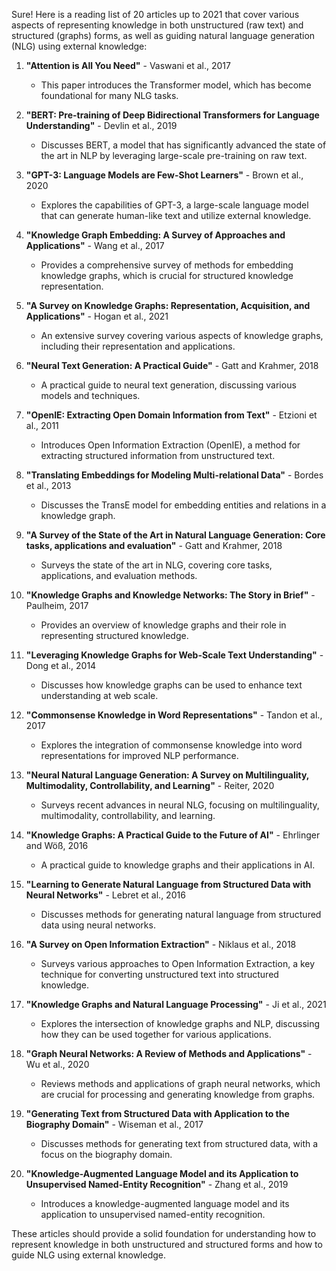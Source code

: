Sure! Here is a reading list of 20 articles up to 2021 that cover various aspects of representing knowledge in both unstructured (raw text) and structured (graphs) forms, as well as guiding natural language generation (NLG) using external knowledge:

1. **"Attention is All You Need"** - Vaswani et al., 2017
   - This paper introduces the Transformer model, which has become foundational for many NLG tasks.

2. **"BERT: Pre-training of Deep Bidirectional Transformers for Language Understanding"** - Devlin et al., 2019
   - Discusses BERT, a model that has significantly advanced the state of the art in NLP by leveraging large-scale pre-training on raw text.

3. **"GPT-3: Language Models are Few-Shot Learners"** - Brown et al., 2020
   - Explores the capabilities of GPT-3, a large-scale language model that can generate human-like text and utilize external knowledge.

4. **"Knowledge Graph Embedding: A Survey of Approaches and Applications"** - Wang et al., 2017
   - Provides a comprehensive survey of methods for embedding knowledge graphs, which is crucial for structured knowledge representation.

5. **"A Survey on Knowledge Graphs: Representation, Acquisition, and Applications"** - Hogan et al., 2021
   - An extensive survey covering various aspects of knowledge graphs, including their representation and applications.

6. **"Neural Text Generation: A Practical Guide"** - Gatt and Krahmer, 2018
   - A practical guide to neural text generation, discussing various models and techniques.

7. **"OpenIE: Extracting Open Domain Information from Text"** - Etzioni et al., 2011
   - Introduces Open Information Extraction (OpenIE), a method for extracting structured information from unstructured text.

8. **"Translating Embeddings for Modeling Multi-relational Data"** - Bordes et al., 2013
   - Discusses the TransE model for embedding entities and relations in a knowledge graph.

9. **"A Survey of the State of the Art in Natural Language Generation: Core tasks, applications and evaluation"** - Gatt and Krahmer, 2018
   - Surveys the state of the art in NLG, covering core tasks, applications, and evaluation methods.

10. **"Knowledge Graphs and Knowledge Networks: The Story in Brief"** - Paulheim, 2017
    - Provides an overview of knowledge graphs and their role in representing structured knowledge.

11. **"Leveraging Knowledge Graphs for Web-Scale Text Understanding"** - Dong et al., 2014
    - Discusses how knowledge graphs can be used to enhance text understanding at web scale.

12. **"Commonsense Knowledge in Word Representations"** - Tandon et al., 2017
    - Explores the integration of commonsense knowledge into word representations for improved NLP performance.

13. **"Neural Natural Language Generation: A Survey on Multilinguality, Multimodality, Controllability, and Learning"** - Reiter, 2020
    - Surveys recent advances in neural NLG, focusing on multilinguality, multimodality, controllability, and learning.

14. **"Knowledge Graphs: A Practical Guide to the Future of AI"** - Ehrlinger and Wöß, 2016
    - A practical guide to knowledge graphs and their applications in AI.

15. **"Learning to Generate Natural Language from Structured Data with Neural Networks"** - Lebret et al., 2016
    - Discusses methods for generating natural language from structured data using neural networks.

16. **"A Survey on Open Information Extraction"** - Niklaus et al., 2018
    - Surveys various approaches to Open Information Extraction, a key technique for converting unstructured text into structured knowledge.

17. **"Knowledge Graphs and Natural Language Processing"** - Ji et al., 2021
    - Explores the intersection of knowledge graphs and NLP, discussing how they can be used together for various applications.

18. **"Graph Neural Networks: A Review of Methods and Applications"** - Wu et al., 2020
    - Reviews methods and applications of graph neural networks, which are crucial for processing and generating knowledge from graphs.

19. **"Generating Text from Structured Data with Application to the Biography Domain"** - Wiseman et al., 2017
    - Discusses methods for generating text from structured data, with a focus on the biography domain.

20. **"Knowledge-Augmented Language Model and its Application to Unsupervised Named-Entity Recognition"** - Zhang et al., 2019
    - Introduces a knowledge-augmented language model and its application to unsupervised named-entity recognition.

These articles should provide a solid foundation for understanding how to represent knowledge in both unstructured and structured forms and how to guide NLG using external knowledge.